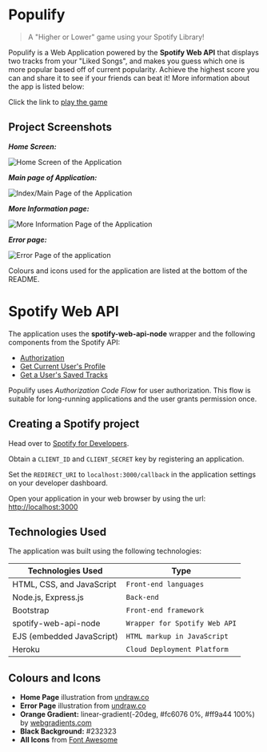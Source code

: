 

# Populify

> A "Higher or Lower" game using your Spotify Library!

Populify is a Web Application powered by the **Spotify Web API** that displays two tracks from your "Liked Songs", and makes you guess which one is more popular based off of current popularity. Achieve the highest score you can and share it to see if your friends can beat it! More information about the app is listed below:

Click the link to [play the game](https://japman-web-projects.run.goorm.io/app)

## Project Screenshots

***Home Screen:***

![Home Screen of the Application](https://lh3.googleusercontent.com/v2BUSRB0hf8PwTdoVVAE-dS47tOqmAu3nj3fbUPUZXR_LwNFv9kOtdJfdwswTF6LG3T81sFNYgq8)


***Main page of Application:***

![Index/Main Page of the Application](https://lh3.googleusercontent.com/wmtZRgnvnzDUFrsj19RW8IetjG36GzBBoBnN36et8l5oPqQPFibLWrmpSK9AwjdnxWEktcuME0-w)


***More Information page:***

![More Information Page of the Application](https://lh3.googleusercontent.com/pC6P1lOx39eKnfbIripq_R9uJaE9XDKS0Uz8T8pJsPT-b5hysJzS_ry8jpMZWQ6QYOdJN9lydi7N)


***Error page:***

![Error Page of the application](https://lh3.googleusercontent.com/QTA63GrobgKR3x50K1KvPLAYDnNUqCclewGZsYKB1dW-Wt_uyKYZCZ9HkOXkyx7pVPcl-HTgcEVq)

Colours and icons used for the application are listed at the bottom of the README.

# Spotify Web API
The application uses the **spotify-web-api-node** wrapper and the following components from the Spotify API:

 - [Authorization](https://developer.spotify.com/documentation/general/guides/authorization-guide/)
 - [Get Current User's Profile](https://developer.spotify.com/documentation/web-api/reference/users-profile/get-current-users-profile/)
 - [Get a User's Saved Tracks](https://developer.spotify.com/documentation/web-api/reference/library/get-users-saved-tracks/)

Populify uses *Authorization Code Flow* for user authorization. This flow is suitable for long-running applications and the user grants permission once.

## Creating a Spotify project

Head over to [Spotify for Developers](https://developer.spotify.com/dashboard/applications). 

Obtain a `CLIENT_ID` and `CLIENT_SECRET` key by registering an application. 

Set the `REDIRECT_URI` to `localhost:3000/callback` in the application settings on your developer dashboard.

Open your application in your web browser by using the url: [http://localhost:3000](http://localhost:3000/)

## Technologies Used

The application was built using the following technologies:

|	Technologies Used      |            Type             
|--------------------------|-----------------------------|
|HTML, CSS, and JavaScript |`Front-end languages`        |
|Node.js, Express.js       |`Back-end`                   |
|Bootstrap                 |`Front-end framework`        |
|spotify-web-api-node      |`Wrapper for Spotify Web API`|
|EJS (embedded JavaScript) |`HTML markup in JavaScript`  |
|Heroku                    |`Cloud Deployment Platform`  |


## Colours and Icons

 - **Home Page** illustration from [undraw.co](https://undraw.co)
 - **Error Page** illustration from [undraw.co](https://undraw.co)
 - **Orange Gradient:** linear-gradient(-20deg, #fc6076 0%, #ff9a44 100%) by [webgradients.com](https://webgradients.com/)
 - **Black Background:** #232323
 - **All Icons** from [Font Awesome](https://fontawesome.com/)